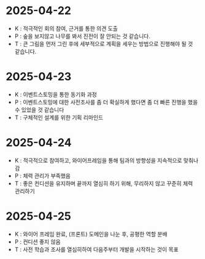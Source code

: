 # 2025-04-22

- K : 적극적인 회의 참여, 근거를 통한 의견 도출
- P : 숲을 보지않고 나무를 봐서 진전이 잘 안되는 것 같습니다.
- T : 큰 그림을 먼저 그린 후에 세부적으로 계획을 세우는 방법으로 진행해야 될 것 같습니다.


# 2025-04-23

- K : 이벤트스토밍을 통한 동기화 과정
- P : 이벤트스토밍에 대한 사전조사를 좀 더 확실하게 했다면 좀 더 빠른 진행을 했을 수 있었을 것 같습니다
- T : 구체적인 설계를 위한 기획 리마인드

# 2025-04-24

- K : 적극적으로 참여하고, 와이어프레임을 통해 팀과의 방향성을 지속적으로 맞춰나감
- P : 체력 관리가 부족했음
- T : 좋은 컨디션을 유지하며 끝까지 열심히 하기 위해, 무리하지 않고 꾸준히 체력 관리하기

# 2025-04-25

- K : 와이어 프레임 완료, (프론트) 도메인을 나눈 후, 공평한 역할 분배
- P : 컨디션 좋지 않음
- T : 사전 학습과 조사를 열심히하여 다음주부터 개발을 시작하는 것이 목표 
